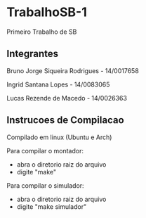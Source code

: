 # TrabalhoSB-1

Primeiro Trabalho de SB

## Integrantes

Bruno Jorge Siqueira Rodrigues - 14/0017658

Ingrid Santana Lopes - 14/0083065

Lucas Rezende de Macedo - 14/0026363

## Instrucoes de Compilacao

Compilado em linux (Ubuntu e Arch)

Para compilar o montador:
* abra o diretorio raiz do arquivo
* digite "make"

Para compilar o simulador:
* abra o diretorio raiz do arquivo
* digite "make simulador"
